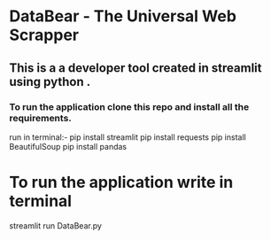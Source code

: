 # DataBear - The Universal Web Scrapper 
<h2>This is a a developer tool created in streamlit using python .</h2>
<h3>To run the application clone this repo and install all the requirements.</h3>
run in terminal:- 
pip install streamlit
pip install requests
pip install BeautifulSoup
pip install pandas

<h1>To run the application write in terminal </h1>
streamlit run DataBear.py

